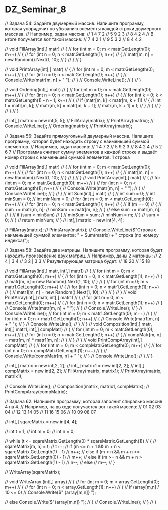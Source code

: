 # DZ_Seminar_8

// Задача 54: Задайте двумерный массив. Напишите программу, которая упорядочит по убыванию элементы каждой строки двумерного массива.
// Например, задан массив:
// 1 4 7 2
// 5 9 2 3
// 8 4 2 4
// В итоге получается вот такой массив:
// 7 4 2 1
// 9 5 3 2
// 8 4 4 2

// void FillArray(int[,] matr)
//  {
//      for (int m = 0; m < matr.GetLength(0); m++)
//      {
//          for (int n = 0; n < matr.GetLength(1); n++)
//          {
//              matr[m, n] = new Random().Next(1, 10);
//          }
//      }
//  }

//  void PrintArray(int[,] matr)
//  {
//      for (int m = 0; m < matr.GetLength(0); m++)
//      {
//          for (int n = 0; n < matr.GetLength(1); n++)
//          {
//              Console.Write(matr[m, n] + " ");
//          }
//          Console.WriteLine();
//      }
//  }

//  void Ordering(int[,] matr)
//  {
//      for (int m = 0; m < matr.GetLength(0); m++)
//      {
//          for (int n = 0; n < matr.GetLength(1); n++)
//          {
//              for (int k = 0; k < matr.GetLength(1) - n - 1; k++)
//              {
//                  if (matr[m, k] < matr[m, k + 1])
//                  {
//                      int t = matr[m, k];
//                      matr[m, k] = matr[m, k + 1];
//                      matr[m, k + 1] = t;
//                  }
//              }
//          }
//      }
//  }

//  int[,] matrix = new int[5, 5];
//  FillArray(matrix);
//  PrintArray(matrix);
//  Console.WriteLine();
//  Ordering(matrix);
//  PrintArray(matrix);

// Задача 56: Задайте прямоугольный двумерный массив. Напишите программу, которая будет находить строку с наименьшей суммой элементов.
// Например, задан массив:
// 1 4 7 2
// 5 9 2 3
// 8 4 2 4
// 5 2 6 7
// Программа считает сумму элементов в каждой строке и выдаёт номер строки с наименьшей суммой элементов: 1 строка

// void FillArray(int[,] matr)
//  {
//      for (int m = 0; m < matr.GetLength(0); m++)
//      {
//          for (int n = 0; n < matr.GetLength(1); n++)
//          {
//              matr[m, n] = new Random().Next(1, 10);
//          }
//      }
//  }
//  void PrintArray(int[,] matr)
//  {
//      for (int m = 0; m < matr.GetLength(0); m++)
//      {
//          for (int n = 0; n < matr.GetLength(1); n++)
//          {
//              Console.Write(matr[m, n] + " ");
//          }
//          Console.WriteLine();
//      }
//  }
//  int Sum(int[,] matr)
//  {
//      int sum = 0;
//      int minSum = 0;
//      int minNum = 0;
//      for (int m = 0; m < matr.GetLength(0); m++)
//      {
//          for (int n = 0; n < matr.GetLength(1); n++)
//          {
//              if (m == 0) 
//              {
//                  sum += matr[m, n];
//                  minSum += matr[m, n]; 
//              }
//              else sum += matr[m, n]; 
//          }
//          if (sum < minSum)
//          {
//              minSum = sum;
//              minNum = m;
//          }
//          sum = 0;
//      }
//      return minNum;
//  }
//  int[,] matrix = new int[4, 4];

//  FillArray(matrix);
//  PrintArray(matrix);
//  Console.WriteLine($"Cтрока с наименьшей суммой элементов: " + Sum(matrix)  + " строка (по номеру индекса)");


// Задача 58: Задайте две матрицы. Напишите программу, которая будет находить произведение двух матриц.
// Например, даны 2 матрицы:
// 2 4 | 3 4
// 3 2 | 3 3
// Результирующая матрица будет:
// 18 20
// 15 18

// void FillArray(int[,] matr, int[,] matr1)
//  {
//      for (int m = 0; m < matr.GetLength(0); m++)
//      {
//          for (int n = 0; n < matr.GetLength(1); n++)
//          {
//              matr[m, n] = new Random().Next(1, 10);
//          }
//      }
//      for (int m = 0; m < matr1.GetLength(0); m++)
//      {
//          for (int n = 0; n < matr1.GetLength(1); n++)
//          {
//              matr1[m, n] = new Random().Next(1, 10);
//          }
//      }
//  }
//  void PrintArray(int[,] matr, int[,] matr1)
//  {
//      for (int m = 0; m < matr.GetLength(0); m++)
//      {
//          for (int n = 0; n < matr.GetLength(1); n++)
//          {
//              Console.Write(matr[m, n] + " ");
//          }
//          Console.WriteLine();
//      }
//      Console.WriteLine();
//      for (int m = 0; m < matr1.GetLength(0); m++)
//      {
//          for (int n = 0; n < matr1.GetLength(1); n++)
//          {
//              Console.Write(matr1[m, n] + " ");
//          }
//          Console.WriteLine();
//      }
//  }
//  void Composition(int[,] matr, int[,] matr1, int[,] compMatr)
//  {
//      for (int m = 0; m < matr.GetLength(0); m++)
//      {
//          for (int n = 0; n < matr.GetLength(1); n++)
//          {
//              compMatr[m, n] = matr[m, n] * matr1[m, n];
//          }
//      }
//  }
//  void PrintCompArray(int[,] compMatr)
//  {
//      for (int m = 0; m < compMatr.GetLength(0); m++)
//      {
//          for (int n = 0; n < compMatr.GetLength(1); n++)
//          {
//              Console.Write(compMatr[m, n] + " ");
//          }
//          Console.WriteLine();
//      }
//  }

//  int[,] matrix = new int[2, 2];
//  int[,] matrix1 = new int[2, 2];
//  int[,] compMatrix = new int[2, 2];
//  FillArray(matrix, matrix1);
//  PrintArray(matrix, matrix1);
 
//  Console.WriteLine();
//  Composition(matrix, matrix1, compMatrix);
//  PrintCompArray(compMatrix);


// Задача 62. Напишите программу, которая заполнит спирально массив 4 на 4. 
// Например, на выходе получается вот такой массив:
// 01 02 03 04
// 12 13 14 05
// 11 16 15 06
// 10 09 08 07

// int[,] sqareMatrix = new int[4, 4];

// int t = 1;
// int m = 0;
// int n = 0;

// while (t <= sqareMatrix.GetLength(0) * sqareMatrix.GetLength(1))
// {
//   sqareMatrix[m, n] = t;
//   t++;
//   if (m <= n + 1 && m + n < sqareMatrix.GetLength(1) - 1)
//     n++;
//   else if (m < n && m + n >= sqareMatrix.GetLength(0) - 1)
//     m++;
//   else if (m >= n && m + n > sqareMatrix.GetLength(1) - 1)
//     n--;
//   else
//     m--;
// }

// WriteArray(sqareMatrix);

// void WriteArray (int[,] array)
// {
//   for (int m = 0; m < array.GetLength(0); m++)
//   {
//     for (int n = 0; n < array.GetLength(1); n++)
//     {
//       if (array[m,n] / 10 <= 0)
//       Console.Write($" {array[m,n]} ");

//       else Console.Write($"{array[m,n]} ");
//     }
//     Console.WriteLine();
//   }
// }